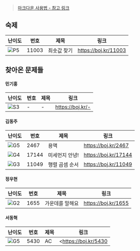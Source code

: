 > [마크다운 사용법 - 참고 링크](https://gist.github.com/ihoneymon/652be052a0727ad59601)

## 숙제

| 난이도 | 번호  | 제목        | 링크                   |
| ------ | ----- | ----------- | ---------------------- |
| ![P5]  | 11003 | 최솟값 찾기 | <https://boj.kr/11003> |

<!--

## 스터디 진행 중 풀이

| 난이도 | 번호 | 제목 | 링크               |
| ------ | ---- | ---- | ------------------ |
| ![??]  | -    | -    | <https://boj.kr/-> |

-->

## 찾아온 문제들

#### 민기홍

| 난이도 | 번호 | 제목 | 링크               |
| ------ | ---- | ---- | ------------------ |
| ![S3]  | -    | -    | <https://boj.kr/-> |

#### 김동주

| 난이도 | 번호  | 제목           | 링크                   |
| ------ | ----- | -------------- | ---------------------- |
| ![G5]  | 2467  | 용액           | <https://boj.kr/2467>  |
| ![G4]  | 17144 | 미세먼지 안녕! | <https://boj.kr/17144> |
| ![G3]  | 11049 | 행렬 곱셈 순서 | <https://boj.kr/11049> |

#### 정우현

| 난이도 | 번호 | 제목 | 링크               |
| ------ | ---- | ---- | ------------------ |
| ![G2]  | 1655    | 가운데를 말해요    | <https://boj.kr/1655> |

#### 서동혁

| 난이도 | 번호 | 제목 | 링크               |
| ------ | ---- | ---- | ------------------ |
| ![G5]  | 5430 | AC   | <https://boj.kr/5430 |


<!-- solved.ac 문제 난이도 별 태그 이미지 -->

[P1]: https://d2gd6pc034wcta.cloudfront.net/tier/20.svg
[P2]: https://d2gd6pc034wcta.cloudfront.net/tier/19.svg
[P3]: https://d2gd6pc034wcta.cloudfront.net/tier/18.svg
[P4]: https://d2gd6pc034wcta.cloudfront.net/tier/17.svg
[P5]: https://d2gd6pc034wcta.cloudfront.net/tier/16.svg
[G1]: https://d2gd6pc034wcta.cloudfront.net/tier/15.svg
[G2]: https://d2gd6pc034wcta.cloudfront.net/tier/14.svg
[G3]: https://d2gd6pc034wcta.cloudfront.net/tier/13.svg
[G4]: https://d2gd6pc034wcta.cloudfront.net/tier/12.svg
[G5]: https://d2gd6pc034wcta.cloudfront.net/tier/11.svg
[S1]: https://d2gd6pc034wcta.cloudfront.net/tier/10.svg
[S2]: https://d2gd6pc034wcta.cloudfront.net/tier/9.svg
[S3]: https://d2gd6pc034wcta.cloudfront.net/tier/8.svg
[S4]: https://d2gd6pc034wcta.cloudfront.net/tier/7.svg
[S5]: https://d2gd6pc034wcta.cloudfront.net/tier/6.svg
[??]: https://d2gd6pc034wcta.cloudfront.net/tier/0.svg

